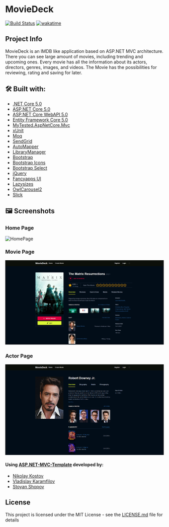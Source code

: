 # MovieDeck

[![Build Status](https://dev.azure.com/Iceto04/MovieDeck/_apis/build/status/Iceto04.MovieDeck?branchName=master)](https://dev.azure.com/Iceto04/MovieDeck/_build/latest?definitionId=1&branchName=master) [![wakatime](https://wakatime.com/badge/user/26976d5f-1525-49a6-828f-ed0498738882/project/592a15a5-11d0-4d45-b3c7-03d2f394e63f.svg)](https://wakatime.com/badge/user/26976d5f-1525-49a6-828f-ed0498738882/project/592a15a5-11d0-4d45-b3c7-03d2f394e63f)

## Project Info

MovieDeck is an IMDB like application based on ASP.NET MVC architecture. There you can see large amount of movies, including trending and upcoming ones. Every movie has all the information about its actors, directors, genres, images, and videos. The Movie has the possibilities for reviewing, rating and saving for later.

## 🛠 Built with:
* [.NET Core 5.0](https://github.com/dotnet/core)
* [ASP.NET Core 5.0](https://github.com/dotnet/aspnetcore)
* [ASP.NET Core WebAPI 5.0](https://github.com/dotnet/aspnetcore)
* [Entity Framework Core 5.0](https://github.com/dotnet/efcore)
* [MyTested.AspNetCore.Mvc](https://github.com/ivaylokenov/MyTested.AspNetCore.Mvc)
* [xUnit](https://github.com/xunit/xunit)
* [Moq](https://github.com/moq/moq)
* [SendGrid](https://github.com/sendgrid)
* [AutoMapper](https://github.com/AutoMapper/AutoMapper)
* [LibraryManager](https://github.com/aspnet/LibraryManager)
* [Bootstrap](https://github.com/twbs/bootstrap)
* [Bootstrap Icons](https://github.com/twbs/icons)
* [Bootstrap Select](https://github.com/snapappointments/bootstrap-select)
* [jQuery](https://github.com/jquery/jquery)
* [Fancyapps UI](https://github.com/fancyapps/ui)
* [Lazysizes](https://github.com/aFarkas/lazysizes)
* [OwlCarousel2](https://github.com/OwlCarousel2/OwlCarousel2)
* [Slick](https://github.com/kenwheeler/slick)

## :framed_picture: Screenshots

### Home Page
![HomePage](./img/home-page.png)

### Movie Page
![MoviePage](./img/movie-page.png)

### Actor Page
![ActorPage](./img/actor-page.png)

#### Using [ASP.NET-MVC-Template](https://github.com/NikolayIT/ASP.NET-MVC-Template) developed by:
- [Nikolay Kostov](https://github.com/NikolayIT)
- [Vladislav Karamfilov](https://github.com/vladislav-karamfilov)
- [Stoyan Shopov](https://github.com/StoyanShopov)

## License

This project is licensed under the MIT License - see the [LICENSE.md](LICENSE) file for details
